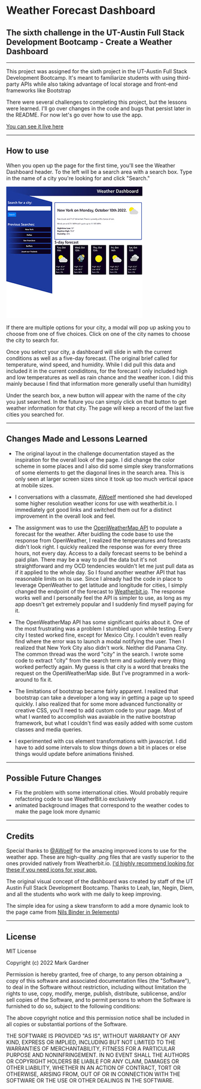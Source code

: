 # Weather Forecast Dashboard


## The sixth challenge in the UT-Austin Full Stack Development Bootcamp - Create a Weather Dashboard


___


This project was assigned for the sixth project in the UT-Austin Full Stack Development Bootcamp. It's meant to familiarize students with using third-party APIs while also taking advantage of local storage and front-end frameworks like Bootstrap

There were several challenges to completing this project, but the lessons were learned. I'll go over changes in the code and bugs that persist later in the README. For now let's go over how to use the app.

[You can see it live here](https://markgatx.github.io/Weather-Dashboard-Full-Stack-Bootcamp/)


___



## How to use

When you open up the page for the first time, you'll see the Weather Dashboard header. To the left will be a search area with a search box. Type in the name of a city you're looking for and click "Search."

![Weather Dashboard Screenshot](./assets/images/Weather%20Dashboard%20small%20Screenshot.jpg)


If there are multiple options for your city, a modal will pop up asking you to choose from one of five choices. Click on one of the city names to choose the city to search for.

Once you select your city, a dashboard will slide in with the current conditions as well as a five-day forecast. (The original brief called for temperature, wind speed, and humidity. While I did pull this data and included it in the current condiditons, for the forecast I only included high and low temperatures as well as rain chance and the weather icon. I did this mainly because I find that information more generally useful than humidity)

Under the search box, a new button will appear with the name of the city you just searched. In the future you can simply click on that button to get weather information for that city. The page will keep a record of the last five cities you searched for.


___


## Changes Made and Lessons Learned

- The original layout in the challenge documentation stayed as the inspiration for the overall look of the page. I did change the color scheme in some places and I also did some simple skey transformations of some elements to get the diagonal lines in the search area. This is only seen at larger screen sizes since it took up too much vertical space at mobile sizes.

- I conversations with a classmate,  [AWoelf](https://github.com/awoelf) mentioned she had developed some higher resolution weather icons for use with weatherbit.io. I immediately got good links and switched them out for a distinct improvement in the overall look and feel.

- The assignment was to use the [OpenWeatherMap API](https://openweathermap.org/api) to populate a forecast for the weather. After buidling the code base to use the response from OpenWeather, I realized the temperatures and forecasts didn't look right. I quickly realized the response was for every three hours, not every day. Access to a daily forecast seems to be behind a paid plan. There may be a way to pull the data but it's not straightforward and my OCD tendencies wouldn't let me just pull data as if it applied to the whole day. So I found another weather API that has reasonable limits on its use. Since I already had the code in place to leverage OpenWeather to get latitude and longitude for cities, I simply changed the endpoint of the forecast to [Weatherbit.io](https://weatherbit.io). The response works well and I personally feel the API is simpler to use, as long as my app doesn't get extremely popular and I suddenly find myself paying for it.

 - The OpenWeatherMap API has some significant quirks about it. One of the most frustrating was a problem I stumbled upon while testing. Every city I tested worked fine, except for Mexico City. I couldn't even really find where the error was to launch a modal notifying the user. Then I realized that New York City also didn't work. Neither did Panama City. The common thread was the word "city" in the search. I wrote some code to extract "city" from the search term and suddenly every thing worked perfectly again. My guess is that city is a word that breaks the request on the OpenWeatherMap side. But I've programmed in a work-around to fix it.

 - The limitations of bootstrap became fairly apparent. I realized that bootstrap can take a developer a long way in getting a page up to speed quickly. I also realized that for some more advanced functionality or creative CSS, you'll need to add custom code to your page. Most of what I wanted to accomplish was avaiable in the native bootstrap framework, but what I couldn't find was easily added with some custom classes and media queries.

 - I experimented with css element transformations with javascript. I did have to add some intervals to slow things down a bit in places or else things would update before animations finished. 



___



## Possible Future Changes

- Fix the problem with some international cities. Would probably require refactoring code to use WeatherBit.io exclusively
- animated background images that correspond to the weather codes to make the page look more dynamic



___



## Credits
Special thanks to [@AWoelf](https://github.com/awoelf) for the amazing improved icons to use for the weather app. These are high-quality .png files that are vastly superior to the ones provided natively from Weatherbit.io. [I'd highly recommend looking for these if you need icons for your app.](https://github.com/awoelf/weather-tips-app)

The original visual concept of the dashboard was created by staff of the UT Austin Full Stack Development Bootcamp. Thanks to Leah, Ian, Negin, Diem, and all the students who work with me daily to keep improving. 

The simple idea for using a skew transform to add a more dynamic look to the page came from [Nils Binder in 9elements](https://9elements.com/blog/pure-css-diagonal-layouts/))

___



## License

MIT License

Copyright (c) 2022 Mark Gardner

Permission is hereby granted, free of charge, to any person obtaining a copy
of this software and associated documentation files (the "Software"), to deal
in the Software without restriction, including without limitation the rights
to use, copy, modify, merge, publish, distribute, sublicense, and/or sell
copies of the Software, and to permit persons to whom the Software is
furnished to do so, subject to the following conditions:

The above copyright notice and this permission notice shall be included in all
copies or substantial portions of the Software.

THE SOFTWARE IS PROVIDED "AS IS", WITHOUT WARRANTY OF ANY KIND, EXPRESS OR
IMPLIED, INCLUDING BUT NOT LIMITED TO THE WARRANTIES OF MERCHANTABILITY,
FITNESS FOR A PARTICULAR PURPOSE AND NONINFRINGEMENT. IN NO EVENT SHALL THE
AUTHORS OR COPYRIGHT HOLDERS BE LIABLE FOR ANY CLAIM, DAMAGES OR OTHER
LIABILITY, WHETHER IN AN ACTION OF CONTRACT, TORT OR OTHERWISE, ARISING FROM,
OUT OF OR IN CONNECTION WITH THE SOFTWARE OR THE USE OR OTHER DEALINGS IN THE
SOFTWARE.
